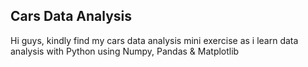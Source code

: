 ## Cars Data Analysis

Hi guys, kindly find my cars data analysis mini exercise as i learn data analysis with Python using Numpy, Pandas & Matplotlib